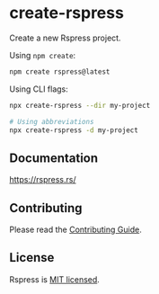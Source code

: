 # create-rspress

Create a new Rspress project.

Using `npm create`:

```bash
npm create rspress@latest
```

Using CLI flags:

```bash
npx create-rspress --dir my-project

# Using abbreviations
npx create-rspress -d my-project
```

## Documentation

https://rspress.rs/

## Contributing

Please read the [Contributing Guide](https://github.com/web-infra-dev/rspress/blob/main/CONTRIBUTING.md).

## License

Rspress is [MIT licensed](https://github.com/web-infra-dev/rspress/blob/main/LICENSE).
